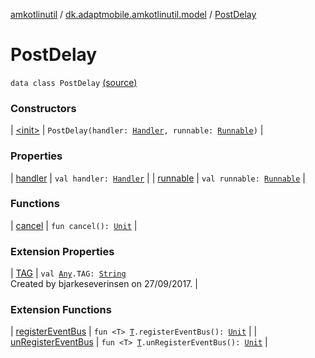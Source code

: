 [amkotlinutil](../../index.md) / [dk.adaptmobile.amkotlinutil.model](../index.md) / [PostDelay](./index.md)

# PostDelay

`data class PostDelay` [(source)](https://github.com/adaptmobile-organization/amkotlinutil/tree/master/amkotlinutil/src/main/java/dk/adaptmobile/amkotlinutil/model/PostDelay.kt#L5)

### Constructors

| [&lt;init&gt;](-init-.md) | `PostDelay(handler: `[`Handler`](https://developer.android.com/reference/android/os/Handler.html)`, runnable: `[`Runnable`](https://developer.android.com/reference/java/lang/Runnable.html)`)` |

### Properties

| [handler](handler.md) | `val handler: `[`Handler`](https://developer.android.com/reference/android/os/Handler.html) |
| [runnable](runnable.md) | `val runnable: `[`Runnable`](https://developer.android.com/reference/java/lang/Runnable.html) |

### Functions

| [cancel](cancel.md) | `fun cancel(): `[`Unit`](https://kotlinlang.org/api/latest/jvm/stdlib/kotlin/-unit/index.html) |

### Extension Properties

| [TAG](../../dk.adaptmobile.amkotlinutil.extensions/kotlin.-any/-t-a-g.md) | `val `[`Any`](https://kotlinlang.org/api/latest/jvm/stdlib/kotlin/-any/index.html)`.TAG: `[`String`](https://kotlinlang.org/api/latest/jvm/stdlib/kotlin/-string/index.html)<br>Created by bjarkeseverinsen on 27/09/2017. |

### Extension Functions

| [registerEventBus](../../dk.adaptmobile.amkotlinutil.extensions/register-event-bus.md) | `fun <T> `[`T`](../../dk.adaptmobile.amkotlinutil.extensions/register-event-bus.md#T)`.registerEventBus(): `[`Unit`](https://kotlinlang.org/api/latest/jvm/stdlib/kotlin/-unit/index.html) |
| [unRegisterEventBus](../../dk.adaptmobile.amkotlinutil.extensions/un-register-event-bus.md) | `fun <T> `[`T`](../../dk.adaptmobile.amkotlinutil.extensions/un-register-event-bus.md#T)`.unRegisterEventBus(): `[`Unit`](https://kotlinlang.org/api/latest/jvm/stdlib/kotlin/-unit/index.html) |

